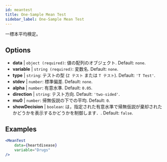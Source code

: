 ```yaml
---
id: meantest
title: One-Sample Mean Test
sidebar_label: One-Sample Mean Test
---
```


一標本平均検定。

## Options

* __data__ | `object (required)`: 値の配列のオブジェクト. Default: `none`.
* __variable__ | `string (required)`: 変数名. Default: `none`.
* __type__ | `string`: テストの型 (`Z テスト` または `T テスト`). Default: `'T Test'`.
* __stdev__ | `number`: 標準偏差. Default: `none`.
* __alpha__ | `number`: 有意水準. Default: `0.05`.
* __direction__ | `string`: テスト方向. Default: `'two-sided'`.
* __mu0__ | `number`: 帰無仮説の下での平均. Default: `0`.
* __showDecision__ | `boolean`: は，指定された有意水準で帰無仮説が棄却されたかどうかを表示するかどうかを制御します．. Default: `false`.


## Examples

```jsx live
<MeanTest
    data={heartdisease} 
    variable="Drugs"
/>
```
